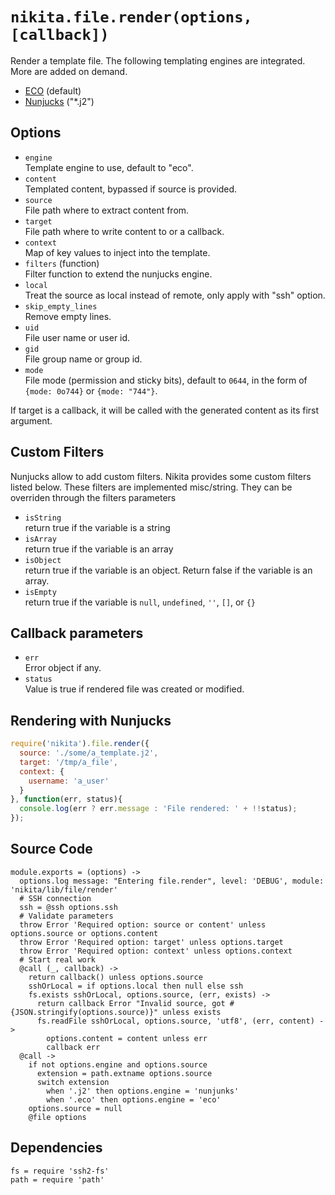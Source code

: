 
# `nikita.file.render(options, [callback])`

Render a template file. The following templating engines are
integrated. More are added on demand.      

*   [ECO](http://github.com/sstephenson/eco) (default)   
*   [Nunjucks](http://mozilla.github.io/nunjucks/) ("*.j2")   

## Options

* `engine`   
  Template engine to use, default to "eco".   
* `content`   
  Templated content, bypassed if source is provided.   
* `source`   
  File path where to extract content from.   
* `target`   
  File path where to write content to or a callback.   
* `context`   
  Map of key values to inject into the template.   
* `filters` (function)   
  Filter function to extend the nunjucks engine.   
* `local`   
  Treat the source as local instead of remote, only apply with "ssh"
  option.   
* `skip_empty_lines`   
  Remove empty lines.   
* `uid`   
  File user name or user id.   
* `gid`   
  File group name or group id.   
* `mode`   
  File mode (permission and sticky bits), default to `0644`, in the form of
  `{mode: 0o744}` or `{mode: "744"}`.   

If target is a callback, it will be called with the generated content as
its first argument.   

## Custom Filters

Nunjucks allow to add custom filters. Nikita provides some custom filters listed below.
These filters are implemented misc/string. They can be overriden through the filters
parameters   

* `isString`   
  return true if the variable is a string   
* `isArray`   
  return true if the variable is an array   
* `isObject`   
  return true if the variable is an object. Return false if the variable is an array.   
* `isEmpty`   
  return true if the variable is `null`, `undefined`, `''`, `[]`, or `{}`   

## Callback parameters

* `err`   
  Error object if any.   
* `status`   
  Value is true if rendered file was created or modified.   

## Rendering with Nunjucks

```js
require('nikita').file.render({
  source: './some/a_template.j2',
  target: '/tmp/a_file',
  context: {
    username: 'a_user'
  }
}, function(err, status){
  console.log(err ? err.message : 'File rendered: ' + !!status);
});
```

## Source Code

    module.exports = (options) ->
      options.log message: "Entering file.render", level: 'DEBUG', module: 'nikita/lib/file/render'
      # SSH connection
      ssh = @ssh options.ssh
      # Validate parameters
      throw Error 'Required option: source or content' unless options.source or options.content
      throw Error 'Required option: target' unless options.target
      throw Error 'Required option: context' unless options.context
      # Start real work
      @call (_, callback) ->
        return callback() unless options.source
        sshOrLocal = if options.local then null else ssh
        fs.exists sshOrLocal, options.source, (err, exists) ->
          return callback Error "Invalid source, got #{JSON.stringify(options.source)}" unless exists
          fs.readFile sshOrLocal, options.source, 'utf8', (err, content) ->
            options.content = content unless err
            callback err
      @call ->
        if not options.engine and options.source
          extension = path.extname options.source
          switch extension
            when '.j2' then options.engine = 'nunjunks'
            when '.eco' then options.engine = 'eco'
        options.source = null
        @file options

## Dependencies

    fs = require 'ssh2-fs'
    path = require 'path'
